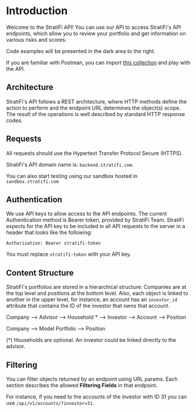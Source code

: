 # Introduction

Welcome to the StratiFi API! You can use our API to access StratiFi's API endpoints, which allow you to review your portfolio and get information on various risks and scores.

Code examples will be presented in the dark area to the right.

If you are familiar with Postman, you can import <a href="https://www.getpostman.com/collections/9e82bcf47798dacdbb8c" target="_blank">this collection</a> and play with the API.

## Architecture

StratiFi's API follows a REST architecture, where HTTP methods define the action to perform and the endpoint URL determines the object(s) scope. The result of the operations is well described by standard HTTP response codes.

## Requests

All requests should use the Hypertext Transfer Protocol Secure (HTTPS).

StratiFi's API domain name is: `backend.stratifi.com`.

You can also start testing using our sandbox hosted in `sandbox.stratifi.com`

## Authentication

We use API keys to allow access to the API endpoints. The current Authentication method is Bearer token, provided by StratiFi Team. StratiFi expects for the API key to be included in all API requests to the server in a header that looks like the following:

`Authorization: Bearer stratifi-token`

<aside class="notice">
You must replace <code>stratifi-token</code> with your API key.
</aside>

## Content Structure

StratiFi's portfolios are stored in a hierarchical structure: Companies are at the top level and positions at the bottom level. Also, each object is linked to another in the upper level, for instance, an account has an `investor_id` attribute that contains the ID of the investor that owns that account.

Company ⟶ Advisor ⟶ Household \* ⟶ Investor ⟶ Account ⟶ Position

Company ⟶ Model Portfolio ⟶ Position

(\*) Households are optional. An investor could be linked directly to the advisor.

## Filtering

You can filter objects returned by an endpoint using URL params. Each section describes the allowed **Filtering Fields** in that endpoint.

For instance, if you need to the accounts of the investor with ID 31 you can use `/api/v1/accounts/?investor=31`.

